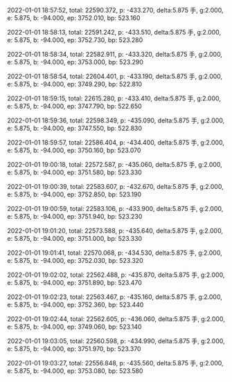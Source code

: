2022-01-01 18:57:52, total: 22590.372, p: -433.270, delta:5.875 手, g:2.000, e: 5.875, b: -94.000, ep: 3752.010, bp: 523.160

2022-01-01 18:58:13, total: 22591.242, p: -433.510, delta:5.875 手, g:2.000, e: 5.875, b: -94.000, ep: 3752.730, bp: 523.280

2022-01-01 18:58:34, total: 22582.911, p: -433.320, delta:5.875 手, g:2.000, e: 5.875, b: -94.000, ep: 3753.000, bp: 523.290

2022-01-01 18:58:54, total: 22604.401, p: -433.190, delta:5.875 手, g:2.000, e: 5.875, b: -94.000, ep: 3749.290, bp: 522.810

2022-01-01 18:59:15, total: 22615.280, p: -433.410, delta:5.875 手, g:2.000, e: 5.875, b: -94.000, ep: 3747.790, bp: 522.650

2022-01-01 18:59:36, total: 22598.349, p: -435.090, delta:5.875 手, g:2.000, e: 5.875, b: -94.000, ep: 3747.550, bp: 522.830

2022-01-01 18:59:57, total: 22586.404, p: -434.400, delta:5.875 手, g:2.000, e: 5.875, b: -94.000, ep: 3750.160, bp: 523.070

2022-01-01 19:00:18, total: 22572.587, p: -435.060, delta:5.875 手, g:2.000, e: 5.875, b: -94.000, ep: 3751.580, bp: 523.330

2022-01-01 19:00:39, total: 22583.607, p: -432.670, delta:5.875 手, g:2.000, e: 5.875, b: -94.000, ep: 3752.850, bp: 523.190

2022-01-01 19:00:59, total: 22583.106, p: -433.900, delta:5.875 手, g:2.000, e: 5.875, b: -94.000, ep: 3751.940, bp: 523.230

2022-01-01 19:01:20, total: 22573.588, p: -435.640, delta:5.875 手, g:2.000, e: 5.875, b: -94.000, ep: 3751.000, bp: 523.330

2022-01-01 19:01:41, total: 22570.068, p: -434.530, delta:5.875 手, g:2.000, e: 5.875, b: -94.000, ep: 3752.030, bp: 523.320

2022-01-01 19:02:02, total: 22562.488, p: -435.870, delta:5.875 手, g:2.000, e: 5.875, b: -94.000, ep: 3751.890, bp: 523.470

2022-01-01 19:02:23, total: 22563.467, p: -435.160, delta:5.875 手, g:2.000, e: 5.875, b: -94.000, ep: 3752.360, bp: 523.440

2022-01-01 19:02:44, total: 22562.605, p: -436.060, delta:5.875 手, g:2.000, e: 5.875, b: -94.000, ep: 3749.060, bp: 523.140

2022-01-01 19:03:05, total: 22560.598, p: -434.990, delta:5.875 手, g:2.000, e: 5.875, b: -94.000, ep: 3751.970, bp: 523.370

2022-01-01 19:03:27, total: 22556.848, p: -435.560, delta:5.875 手, g:2.000, e: 5.875, b: -94.000, ep: 3753.080, bp: 523.580